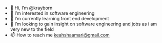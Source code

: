 - 👋 Hi, I’m @krayborn
- 👀 I’m interested in software engineering
- 🌱 I’m currently learning front end development
- 💞️ I’m looking to gain insight on software engineering and jobs as i am very new to the field
- 📫 How to reach me keahshaamari@gmail.com
